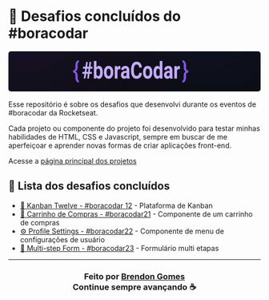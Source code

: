 # 🔮 Desafios concluídos do #boracodar

<p align="center">
    <kbd>
        <img src=".github/bora-codar.PNG"style="border-radius: 5px" alt="Website" height="80px">
    </kbd>
</p>

Esse repositório é sobre os desafios que desenvolvi durante os eventos de #boracodar da Rocketseat.

Cada projeto ou componente do projeto foi desenvolvido para testar minhas habilidades de HTML, CSS e Javascript, sempre em buscar de me aperfeiçoar e aprender novas formas de criar aplicações front-end.

Acesse a [página principal dos projetos](https://brendon3578.github.io/boracodar-challenges/)

## 🍩 Lista dos desafios concluídos

- [📌 Kanban Twelve - #boracodar 12](./12-kanban/README.md) - Plataforma de Kanban
- [🛒 Carrinho de Compras - #boracodar21](./21-shopping-cart/README.md) - Componente de um carrinho de compras
- [⚙ Profile Settings - #boracodar22](./22-profile-settings/README.md) - Componente de menu de configurações de usuário
- [📃 Multi-step Form - #boracodar23](./23-multi-step-form/README.md) - Formulário multi etapas

---

<h3 align="center">
    Feito por <a href="https://github.com/Brendon3578"> Brendon Gomes</a>
    <br>
    Continue sempre avançando ☕
</h3>
